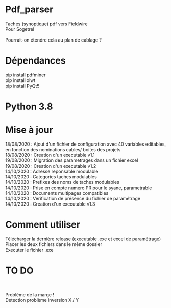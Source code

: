 # Pdf_parser <br/>
Taches (synoptique) pdf vers Fieldwire <br/>
Pour Sogetrel <br/> <br/>
Pourrait-on étendre cela au plan de cablage ? <br/>


# Dépendances <br/>
pip install pdfminer <br/>
pip install xlwt <br/>
pip install PyQt5  <br/>


# Python 3.8 <br/>


# Mise à jour <br/>
18/08/2020 : Ajout d'un fichier de configuration avec 40 variables editables, en fonction des nominations cables/ boites des projets  <br/>
18/08/2020 : Creation d'un executable v1.1  <br/>
19/08/2020 : Migration des parametrages dans un fichier excel  <br/>
19/08/2020 : Creation d'un executable v1.2  <br/>
14/10/2020 : Adresse reponsable modulable <br/>
14/10/2020 : Categories taches modulables <br/>
14/10/2020 : Prefixes des noms de taches modulables <br/>
14/10/2020 : Prise en compte numero PR pour le syane, parametrable <br/>
14/10/2020 : Documents multipages compatibles <br/>
14/10/2020 : Verification de présence du fichier de paramétrage <br/>
14/10/2020 : Creation d'un executable v1.3  <br/>

# Comment utiliser <br/>
Télécharger la dernière release (executable .exe et excel de paramétrage)  <br/>
Placer les deux fichiers dans le même dossier   <br/>
Executer le fichier .exe

# TO DO <br/>
 <br/>

 Problème de la marge ! <br/>
 Detection problème inversion X / Y <br/>

